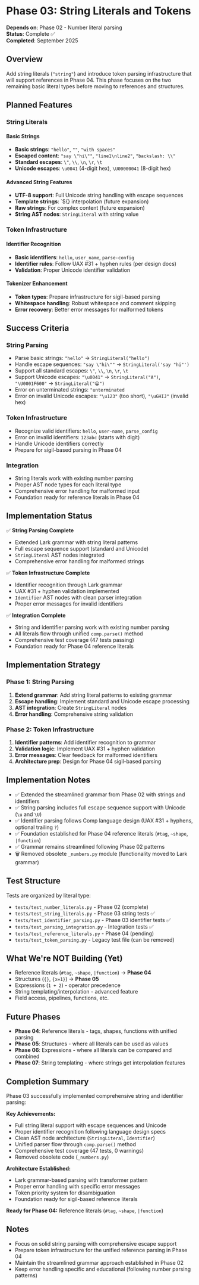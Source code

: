 # Phase 03: String Literals and Tokens

**Depends on**: Phase 02 - Number literal parsing  
**Status**: Complete ✅  
**Completed**: September 2025

## Overview

Add string literals (`"string"`) and introduce token parsing infrastructure that will support references in Phase 04. This phase focuses on the two remaining basic literal types before moving to references and structures.

## Planned Features

### String Literals

#### Basic Strings
- **Basic strings**: `"hello"`, `""`, `"with spaces"`
- **Escaped content**: `"say \"hi\""`, `"line1\nline2"`, `"backslash: \\"`
- **Standard escapes**: `\"`, `\\`, `\n`, `\r`, `\t`
- **Unicode escapes**: `\u0041` (4-digit hex), `\U00000041` (8-digit hex)

#### Advanced String Features
- **UTF-8 support**: Full Unicode string handling with escape sequences
- **Template strings**: `${} interpolation (future expansion)
- **Raw strings**: For complex content (future expansion)
- **String AST nodes**: `StringLiteral` with string value

### Token Infrastructure

#### Identifier Recognition
- **Basic identifiers**: `hello`, `user_name`, `parse-config`
- **Identifier rules**: Follow UAX #31 + hyphen rules (per design docs)
- **Validation**: Proper Unicode identifier validation

#### Tokenizer Enhancement
- **Token types**: Prepare infrastructure for sigil-based parsing
- **Whitespace handling**: Robust whitespace and comment skipping
- **Error recovery**: Better error messages for malformed tokens

## Success Criteria

### String Parsing
- Parse basic strings: `"hello"` → `StringLiteral("hello")`
- Handle escape sequences: `"say \"hi\""` → `StringLiteral('say "hi"')`
- Support all standard escapes: `\"`, `\\`, `\n`, `\r`, `\t`
- Support Unicode escapes: `"\u0041"` → `StringLiteral("A")`, `"\U0001F600"` → `StringLiteral("😀")`
- Error on unterminated strings: `"unterminated`
- Error on invalid Unicode escapes: `"\u123"` (too short), `"\uGHIJ"` (invalid hex)

### Token Infrastructure
- Recognize valid identifiers: `hello`, `user-name`, `parse_config`
- Error on invalid identifiers: `123abc` (starts with digit)
- Handle Unicode identifiers correctly
- Prepare for sigil-based parsing in Phase 04

### Integration
- String literals work with existing number parsing
- Proper AST node types for each literal type
- Comprehensive error handling for malformed input
- Foundation ready for reference literals in Phase 04

## Implementation Status

✅ **String Parsing Complete**
- Extended Lark grammar with string literal patterns
- Full escape sequence support (standard and Unicode)
- `StringLiteral` AST nodes integrated
- Comprehensive error handling for malformed strings

✅ **Token Infrastructure Complete**  
- Identifier recognition through Lark grammar
- UAX #31 + hyphen validation implemented
- `Identifier` AST nodes with clean parser integration
- Proper error messages for invalid identifiers

✅ **Integration Complete**
- String and identifier parsing work with existing number parsing
- All literals flow through unified `comp.parse()` method
- Comprehensive test coverage (47 tests passing)
- Foundation ready for Phase 04 reference literals

## Implementation Strategy

### Phase 1: String Parsing
1. **Extend grammar**: Add string literal patterns to existing grammar
2. **Escape handling**: Implement standard and Unicode escape processing
3. **AST integration**: Create `StringLiteral` nodes
4. **Error handling**: Comprehensive string validation

### Phase 2: Token Infrastructure  
1. **Identifier patterns**: Add identifier recognition to grammar
2. **Validation logic**: Implement UAX #31 + hyphen validation
3. **Error messages**: Clear feedback for malformed identifiers
4. **Architecture prep**: Design for Phase 04 sigil-based parsing

## Implementation Notes

- ✅ Extended the streamlined grammar from Phase 02 with strings and identifiers
- ✅ String parsing includes full escape sequence support with Unicode (`\u` and `\U`)
- ✅ Identifier parsing follows Comp language design (UAX #31 + hyphens, optional trailing `?`)
- ✅ Foundation established for Phase 04 reference literals (`#tag`, `~shape`, `|function`)
- ✅ Grammar remains streamlined following Phase 02 patterns
- 🗑️ Removed obsolete `_numbers.py` module (functionality moved to Lark grammar)

## Test Structure

Tests are organized by literal type:
- `tests/test_number_literals.py` - Phase 02 (complete)
- `tests/test_string_literals.py` - Phase 03 string tests ✅
- `tests/test_identifier_parsing.py` - Phase 03 identifier tests ✅
- `tests/test_parsing_integration.py` - Integration tests ✅
- `tests/test_reference_literals.py` - Phase 04 (pending)
- `tests/test_token_parsing.py` - Legacy test file (can be removed)

## What We're NOT Building (Yet)

- Reference literals (`#tag`, `~shape`, `|function`) → **Phase 04**
- Structures (`{}`, `{x=1}`) → **Phase 05**
- Expressions (`1 + 2`) - operator precedence  
- String templating/interpolation - advanced feature
- Field access, pipelines, functions, etc.

## Future Phases

- **Phase 04**: Reference literals - tags, shapes, functions with unified parsing
- **Phase 05**: Structures - where all literals can be used as values
- **Phase 06**: Expressions - where all literals can be compared and combined
- **Phase 07**: String templating - where strings get interpolation features

## Completion Summary

Phase 03 successfully implemented comprehensive string and identifier parsing:

**Key Achievements:**
- Full string literal support with escape sequences and Unicode
- Proper identifier recognition following language design specs
- Clean AST node architecture (`StringLiteral`, `Identifier`) 
- Unified parser flow through `comp.parse()` method
- Comprehensive test coverage (47 tests, 0 warnings)
- Removed obsolete code (`_numbers.py`)

**Architecture Established:**
- Lark grammar-based parsing with transformer pattern
- Proper error handling with specific error messages  
- Token priority system for disambiguation
- Foundation ready for sigil-based reference literals

**Ready for Phase 04:** Reference literals (`#tag`, `~shape`, `|function`)

## Notes

- Focus on solid string parsing with comprehensive escape support
- Prepare token infrastructure for the unified reference parsing in Phase 04
- Maintain the streamlined grammar approach established in Phase 02
- Keep error handling specific and educational (following number parsing patterns)